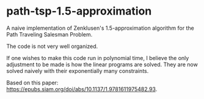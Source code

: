 # path-tsp-1.5-approximation

A naive implementation of Zenklusen's 1.5-approximation algorithm for the Path Traveling Salesman Problem.

The code is not very well organized.

If one wishes to make this code run in polynomial time, I believe the only adjustment to be made is how the linear programs are solved. They are now solved naively with their exponentially many constraints.

Based on this paper: https://epubs.siam.org/doi/abs/10.1137/1.9781611975482.93.

